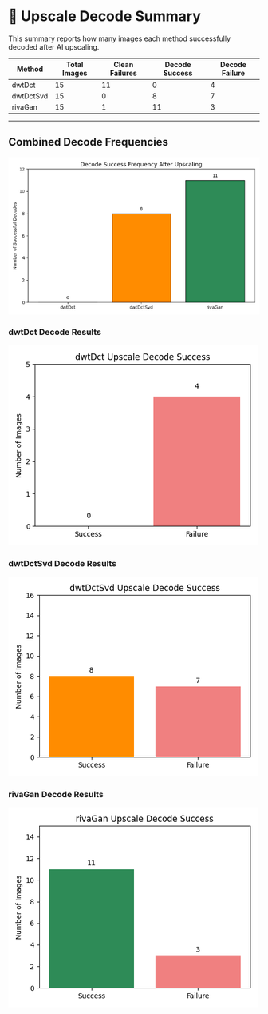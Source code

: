 # 🧠 Upscale Decode Summary

This summary reports how many images each method successfully decoded after AI upscaling.

| Method | Total Images | Clean Failures | Decode Success | Decode Failure |
|--------|---------------|----------------|----------------|----------------|
| dwtDct | 15 | 11 | 0 | 4 |
| dwtDctSvd | 15 | 0 | 8 | 7 |
| rivaGan | 15 | 1 | 11 | 3 |

---
## Combined Decode Frequencies
![Combined Bar Graph](upscale_combined_decode_bar.png)

### dwtDct Decode Results
![dwtDct Bar Graph](dwtDct_upscale_decode_bar.png)

### dwtDctSvd Decode Results
![dwtDctSvd Bar Graph](dwtDctSvd_upscale_decode_bar.png)

### rivaGan Decode Results
![rivaGan Bar Graph](rivaGan_upscale_decode_bar.png)

